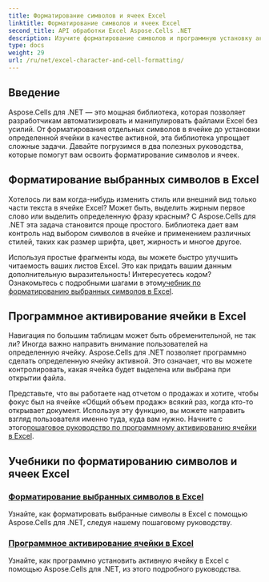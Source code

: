 ```yaml
---
title: Форматирование символов и ячеек Excel
linktitle: Форматирование символов и ячеек Excel
second_title: API обработки Excel Aspose.Cells .NET
description: Изучите форматирование символов и программную установку активных ячеек в Excel с помощью Aspose.Cells для .NET. Изучите комплексные руководства, чтобы упростить ваши задачи по разработке.
type: docs
weight: 29
url: /ru/net/excel-character-and-cell-formatting/
---
```

## Введение

Aspose.Cells для .NET — это мощная библиотека, которая позволяет разработчикам автоматизировать и манипулировать файлами Excel без усилий. От форматирования отдельных символов в ячейке до установки определенной ячейки в качестве активной, эта библиотека упрощает сложные задачи. Давайте погрузимся в два полезных руководства, которые помогут вам освоить форматирование символов и ячеек.

## Форматирование выбранных символов в Excel

Хотелось ли вам когда-нибудь изменить стиль или внешний вид только части текста в ячейке Excel? Может быть, выделить жирным первое слово или выделить определенную фразу красным? С Aspose.Cells для .NET эта задача становится проще простого. Библиотека дает вам контроль над выбором символов в ячейке и применением различных стилей, таких как размер шрифта, цвет, жирность и многое другое.

Используя простые фрагменты кода, вы можете быстро улучшить читаемость ваших листов Excel. Это как придать вашим данным дополнительную выразительность! Интересуетесь кодом? Ознакомьтесь с подробными шагами в этом[учебник по форматированию выбранных символов в Excel](./formatting-selected-characters/).

## Программное активирование ячейки в Excel

Навигация по большим таблицам может быть обременительной, не так ли? Иногда важно направить внимание пользователей на определенную ячейку. Aspose.Cells для .NET позволяет программно сделать определенную ячейку активной. Это означает, что вы можете контролировать, какая ячейка будет выделена или выбрана при открытии файла.

 Представьте, что вы работаете над отчетом о продажах и хотите, чтобы фокус был на ячейке «Общий объем продаж» всякий раз, когда кто-то открывает документ. Используя эту функцию, вы можете направить взгляд пользователя именно туда, куда вам нужно. Начните с этого[пошаговое руководство по программному активированию ячейки в Excel](./making-a-cell-active/).

## Учебники по форматированию символов и ячеек Excel
### [Форматирование выбранных символов в Excel](./formatting-selected-characters/)
Узнайте, как форматировать выбранные символы в Excel с помощью Aspose.Cells для .NET, следуя нашему пошаговому руководству.
### [Программное активирование ячейки в Excel](./making-a-cell-active/)
Узнайте, как программно установить активную ячейку в Excel с помощью Aspose.Cells для .NET, из этого подробного руководства.